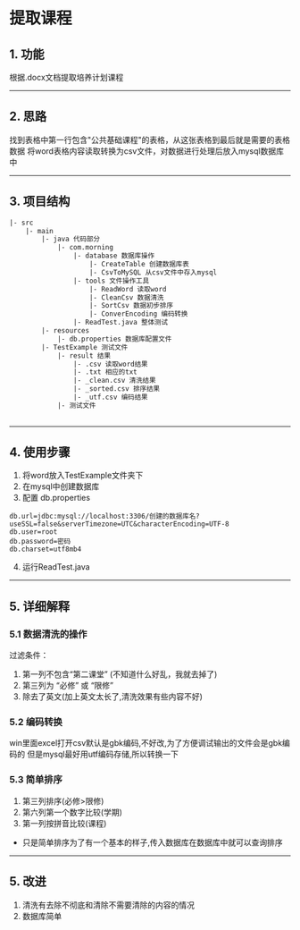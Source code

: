 # 提取课程

## 1. 功能
根据.docx文档提取培养计划课程

***

## 2. 思路
找到表格中第一行包含"公共基础课程"的表格，从这张表格到最后就是需要的表格数据
将word表格内容读取转换为csv文件，对数据进行处理后放入mysql数据库中

***

## 3. 项目结构
```txt
|- src
    |- main
        |- java 代码部分
            |- com.morning
                |- database 数据库操作
                    |- CreateTable 创建数据库表
                    |- CsvToMySQL 从csv文件中存入mysql
                |- tools 文件操作工具
                    |- ReadWord 读取word
                    |- CleanCsv 数据清洗
                    |- SortCsv 数据初步排序
                    |- ConverEncoding 编码转换
                |- ReadTest.java 整体测试
        |- resources 
            |- db.properties 数据库配置文件
        |- TestExample 测试文件
            |- result 结果
                |- .csv 读取word结果
                |- .txt 相应的txt
                |- _clean.csv 清洗结果
                |- _sorted.csv 排序结果
                |- _utf.csv 编码结果
            |- 测试文件
        
```

***

## 4. 使用步骤
1. 将word放入TestExample文件夹下
2. 在mysql中创建数据库
3. 配置 db.properties
```properties
db.url=jdbc:mysql://localhost:3306/创建的数据库名?useSSL=false&serverTimezone=UTC&characterEncoding=UTF-8
db.user=root
db.password=密码
db.charset=utf8mb4
```
4. 运行ReadTest.java

***

## 5. 详细解释
### 5.1 数据清洗的操作
过滤条件：
1. 第一列不包含“第二课堂” (不知道什么好乱，我就去掉了)
2. 第三列为 “必修” 或 “限修” 
3. 除去了英文(加上英文太长了,清洗效果有些内容不好)
### 5.2 编码转换
win里面excel打开csv默认是gbk编码,不好改,为了方便调试输出的文件会是gbk编码的
但是mysql最好用utf编码存储,所以转换一下
### 5.3 简单排序
1. 第三列排序(必修>限修)
2. 第六列第一个数字比较(学期)
3. 第一列按拼音比较(课程)
+ 只是简单排序为了有一个基本的样子,传入数据库在数据库中就可以查询排序

***

## 5. 改进
1. 清洗有去除不彻底和清除不需要清除的内容的情况
2. 数据库简单